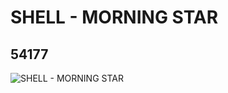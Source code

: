 # SHELL - MORNING STAR
## 54177
![SHELL - MORNING STAR](https://lc-www-live-s.legocdn.com/media/bricks/5/2/4291746.jpg)